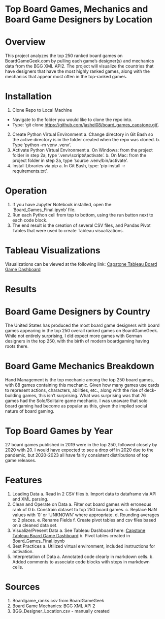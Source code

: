 ﻿# Top Board Games, Mechanics and Board Game Designers by Location

# Overview

This project analyzes the top 250 ranked board games on BoardGameGeek.com by pulling each game’s designer(s) and mechanics data from the BGG XML API2. The project will visualize the countries that have designers that have the most highly ranked games, along with the mechanics that appear most often in the top-ranked games.

# Installation
1) Clone Repo to Local Machine
 - Navigate to the folder you would like to clone the repo into.
 - Type: ‘git clone https://github.com/jashel08/board_games_capstone.git’.
2) Create Python Virtual Environment 
    a. Change directory in Git Bash so the active directory is in the folder created when the repo was cloned.
    b. Type ‘python -m venv .venv’.
3) Activate Python Virtual Environment
    a. On Windows: from the project folder in step 2a, type ‘.venv\scripts\activate’.
    b. On Mac: from the project folder in step 2a, type ‘source .venv/bin/activate’.
4) Install Libraries via pip
    a. In Git Bash, type: ‘pip install -r requirements.txt’.

# Operation
1) If you have Jupyter Notebook installed, open the ‘Board_Games_Final.ipynb’ file.
2) Run each Python cell from top to bottom, using the run button next to each code block.
3) The end result is the creation of several CSV files, and Pandas Pivot Tables that were used to create Tableau visualizations.

# Tableau Visualizations
Visualizations can be viewed at the following link: [Capstone Tableau Board Game Dashboard](https://public.tableau.com/views/jashel08Capstone-BoardGames/Dashboard1_1?:language=en-US&:sid=&:redirect=auth&:display_count=n&:origin=viz_share_link)

# Results

# Board Game Designers by Country

The United States has produced the most board game designers with board games appearing in the top 250 overall ranked games on BoardGameGeek. While not entirely surprising, I did expect more games with German designers in the top 250, with the birth of modern boardgaming having roots there.

# Board Game Mechanics Breakdown

Hand Management is the top mechanic among the top 250 board games, with 88 games containing this mechanic. Given how many games use cards to represent actions, characters, abilities, etc., along with the rise of deck-building games, this isn’t surprising. What was surprising was that 76 games had the Solo/Solitaire game mechanic. I was unaware that solo board gaming had become as popular as this, given the implied social nature of board gaming.

# Top Board Games by Year 

27 board games published in 2019 were in the top 250, followed closely by 2020 with 20. I would have expected to see a drop off in 2020 due to the pandemic, but 2020-2023 all have fairly consistent distributions of top game releases.

# Features

1) Loading Data
    a. Read in 2 CSV files
    b. Import data to dataframe via API and XML parsing.
2) Clean and Operate on Data
    a. Filter out board games with erroneous rank of 0
    b. Constrain dataset to top 250 board games.
    c. Replace NaN values with ‘0’ or ‘UNKNOWN’ where appropriate.
    d. Rounding averages to 2 places.
    e. Rename Fields
    f. Create pivot tables and csv files based on a cleaned data set.
3) Visualize/Present Data
    a. See Tableau Dashboard here: [Capstone Tableau Board Game Dashboard](https://public.tableau.com/views/jashel08Capstone-BoardGames/Dashboard1_1?:language=en-US&:sid=&:redirect=auth&:display_count=n&:origin=viz_share_link)
    b. Pivot tables created in Board_Games_Final.ipynb
4) Best Practices
    a. Utilized virtual environment, included instructions for activation.
5) Interpretation of Data
    a. Annotated code clearly in markdown cells.
    b. Added comments to associate code blocks with steps in markdown cells.

# Sources
1) Boardgame_ranks.csv from BoardGameGeek
2) Board Game Mechanics: BGG XML API 2
3) BGG_Designer_Location.csv - manually created






